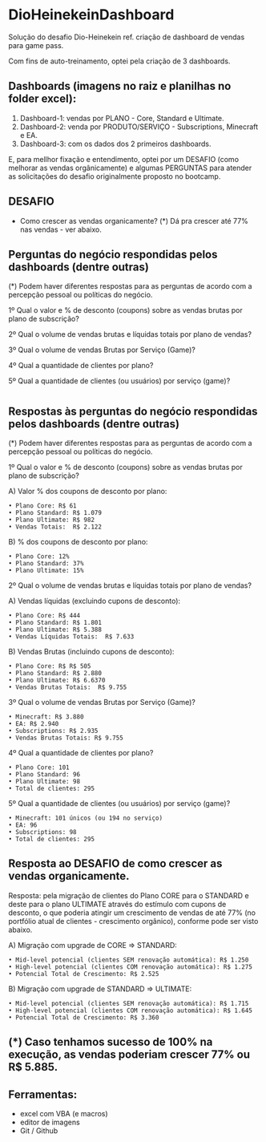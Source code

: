 # DioHeinekeinDashboard
Solução do desafio Dio-Heinekein ref. criação de dashboard de vendas para game pass.

Com fins de auto-treinamento, optei pela criação de 3 dashboards.

## Dashboards (imagens no raiz e planilhas no folder excel):
1. Dashboard-1: vendas por PLANO - Core, Standard e Ultimate.
2. Dashboard-2: venda por PRODUTO/SERVIÇO - Subscriptions, Minecraft e EA.
3. Dashboard-3: com os dados dos 2 primeiros dashboards.

E, para mellhor fixação e entendimento, optei por um DESAFIO (como melhorar as vendas orgânicamente) e algumas PERGUNTAS para atender as solicitações do desafio originalmente proposto no bootcamp.

## DESAFIO
- Como crescer as vendas organicamente? (*) Dá pra crescer até 77% nas vendas - ver abaixo.
  
## Perguntas do negócio respondidas pelos dashboards (dentre outras)
(*) Podem haver diferentes respostas para as perguntas de acordo com a percepção pessoal ou políticas do negócio.

1º Qual o valor e % de desconto (coupons) sobre as vendas brutas por plano de subscrição?

2º Qual o volume de vendas brutas e líquidas totais por plano de vendas?

3º Qual o volume de vendas Brutas por Serviço (Game)?

4º Qual a quantidade de clientes por plano?

5º Qual a quantidade de clientes (ou usuários) por serviço (game)?

#

## Respostas às perguntas do negócio respondidas pelos dashboards (dentre outras)
(*) Podem haver diferentes respostas para as perguntas de acordo com a percepção pessoal ou políticas do negócio.

1º Qual o valor e % de desconto (coupons) sobre as vendas brutas por plano de subscrição?

  A) Valor % dos coupons de desconto por plano:

    • Plano Core: R$ 61
    • Plano Standard: R$ 1.079
    • Plano Ultimate: R$ 982
    • Vendas Totais:  R$ 2.122
  
  B) % dos coupons de desconto por plano:

    • Plano Core: 12%
    • Plano Standard: 37%
    • Plano Ultimate: 15%
    
2º Qual o volume de vendas brutas e líquidas totais por plano de vendas?

  A) Vendas líquidas (excluindo cupons de desconto):
  
    • Plano Core: R$ 444
    • Plano Standard: R$ 1.801
    • Plano Ultimate: R$ 5.388
    • Vendas Líquidas Totais:  R$ 7.633
    
  B) Vendas Brutas (incluindo cupons de desconto):
  
    • Plano Core: R$ R$ 505
    • Plano Standard: R$ 2.880
    • Plano Ultimate: R$ 6.6370
    • Vendas Brutas Totais:  R$ 9.755
    
3º Qual o volume de vendas Brutas por Serviço (Game)?

    • Minecraft: R$ 3.880
    • EA: R$ 2.940
    • Subscriptions: R$ 2.935
    • Vendas Brutas Totais: R$ 9.755
    
4º Qual a quantidade de clientes por plano?

    • Plano Core: 101
    • Plano Standard: 96
    • Plano Ultimate: 98
    • Total de clientes: 295
    
5º Qual a quantidade de clientes (ou usuários) por serviço (game)?

    • Minecraft: 101 únicos (ou 194 no serviço)
    • EA: 96
    • Subscriptions: 98
    • Total de clientes: 295

## Resposta ao DESAFIO de como crescer as vendas organicamente.

Resposta: pela migração de clientes do Plano CORE para o STANDARD e deste para o plano ULTIMATE através do estímulo com cupons de desconto, o que poderia atingir um crescimento de vendas de até 77% (no portfólio atual de clientes - crescimento orgânico), conforme pode ser visto abaixo.

A) Migração com upgrade de CORE => STANDARD:

    • Mid-level potencial (clientes SEM renovação automática): R$ 1.250
    • High-level potencial (clientes COM renovação automática): R$ 1.275
    • Potencial Total de Crescimento: R$ 2.525

B)	Migração com upgrade de STANDARD => ULTIMATE:

    • Mid-level potencial (clientes SEM renovação automática): R$ 1.715
    • High-level potencial (clientes COM renovação automática): R$ 1.645
    • Potencial Total de Crescimento: R$ 3.360
    
## (*) Caso tenhamos sucesso de 100% na execução, as vendas poderiam crescer 77% ou R$ 5.885.

## Ferramentas:

- excel com VBA (e macros)
- editor de imagens
- Git / Github
